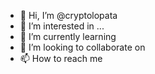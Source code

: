 - 👋 Hi, I’m @cryptolopata
- 👀 I’m interested in ...
- 🌱 I’m currently learning 
- 💞️ I’m looking to collaborate on  
- 📫 How to reach me 


